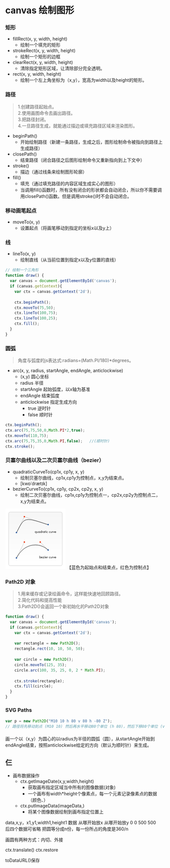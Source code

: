 # canvas 绘制图形
### 矩形
- fillRect(x, y, width, height)
  - 绘制一个填充的矩形
- strokeRect(x, y, width, height)
  - 绘制一个矩形的边框
- clearRect(x, y, width, height)
  - 清除指定矩形区域，让清除部分完全透明。
- rect(x, y, width, height)
  - 绘制一个左上角坐标为（x,y），宽高为width以及height的矩形。

### 路径
> 1.创建路径起始点。<br>
2.使用画图命令去画出路径。<br>
3.把路径封闭。<br>
4.一旦路径生成，就能通过描边或填充路径区域来渲染图形。

- beginPath()
  - 开始绘制路径（新建一条路径，生成之后，图形绘制命令被指向到路径上生成路径）
- closePath()
  - 结束路径（闭合路径之后图形绘制命令又重新指向到上下文中）
- stroke()
  - 描边（通过线条来绘制图形轮廓）
- fill()
  - 填充（通过填充路径的内容区域生成实心的图形）
  - 当调用fill()函数时，所有没有闭合的形状都会自动闭合，所以你不需要调用closePath()函数。但是调用stroke()时不会自动闭合。

### 移动画笔起点  
- moveTo(x, y)
  - 设置起点（将画笔移动到指定的坐标x以及y上）

### 线  
- lineTo(x, y)
  - 绘制直线（从当前位置到指定x以及y位置的直线）

```javascript
// 绘制一个三角形
function draw() {
  var canvas = document.getElementById('canvas');
  if (canvas.getContext){
    var ctx = canvas.getContext('2d');

    ctx.beginPath();
    ctx.moveTo(75,50);
    ctx.lineTo(100,75);
    ctx.lineTo(100,25);
    ctx.fill();
  }
}
```
### 圆弧
> 角度与弧度的js表达式:radians=(Math.PI/180)\*degrees。

- arc(x, y, radius, startAngle, endAngle, anticlockwise)
  - (x,y) 圆心坐标
  - radius 半径
  - startAngle 起始弧度，以x轴为基准
  - endAngle 结束弧度
  - anticlockwise 指定生成方向
    - true 逆时针
    - false 顺时针

```javascript
ctx.beginPath();
ctx.arc(75,75,50,0,Math.PI*2,true);
ctx.moveTo(110,75);
ctx.arc(75,75,35,0,Math.PI,false);   //(顺时针)
ctx.stroke();
```
### 贝塞尔曲线以及二次贝塞尔曲线（bezier）
- quadraticCurveTo(cp1x, cp1y, x, y)    
  - 绘制贝塞尔曲线，cp1x,cp1y为控制点，x,y为结束点。
  - [kwɒˈdrætɪk]
- bezierCurveTo(cp1x, cp1y, cp2x, cp2y, x, y)
  - 绘制二次贝塞尔曲线，cp1x,cp1y为控制点一，cp2x,cp2y为控制点二，x,y为结束点。

![image](amWiki/images/Canvas_bezier.png)
【蓝色为起始点和结束点，红色为控制点】

### Path2D 对象
> 1.用来缓存或记录绘画命令，这样能快速地回顾路径。<br>
2.简化代码和提高性能<br>
3.Path2D()会返回一个新初始化的Path2D对象

```javascript
function draw() {
  var canvas = document.getElementById('canvas');
  if (canvas.getContext){
    var ctx = canvas.getContext('2d');

    var rectangle = new Path2D();
    rectangle.rect(10, 10, 50, 50);

    var circle = new Path2D();
    circle.moveTo(125, 35);
    circle.arc(100, 35, 25, 0, 2 * Math.PI);

    ctx.stroke(rectangle);
    ctx.fill(circle);
  }
}
```

### SVG Paths
```javascript
var p = new Path2D("M10 10 h 80 v 80 h -80 Z");
// 路径将先移动到点 (M10 10) 然后再水平移动80个单位 (h 80)，然后下移80个单位 (v 80)，接着左移80个单位 (h -80)，再回到起点处 (z)
```


####
  画一个以（x,y）为圆心的以radius为半径的圆弧（圆），从startAngle开始到endAngle结束，按照anticlockwise给定的方向（默认为顺时针）来生成。  



## 仨
- 画布数据操作
  - ctx.getImageDate(x,y,width,height)
    - 获取画布指定区域当中所有的图像数据(对象)
    - 一个画布有width*height个像素点，每一个元素记录像素点的数据（颜色、）
  - ctx.putImageData(imageData,)
    - 将某个图像数据绘制到画布指定位置上


data,x,y，x1,y1,width1,height1
数据 从哪开始放x 从哪开始放y 0 0 500   500  
后四个数据可省略
把圆等分成n份，每一份所占的角度是360/n



画圆有两种方式：内切、外接



ctx.translate()
ctx.restore


toDataURL()保存

